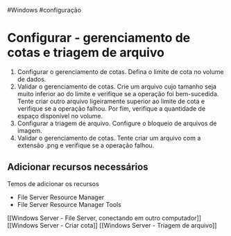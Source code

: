 #Windows #configuração
# Configurar - gerenciamento de cotas e triagem de arquivo

1. Configurar o gerenciamento de cotas. Defina o limite de cota no volume de dados.
2. Validar o gerenciamento de cotas. Crie um arquivo cujo tamanho seja muito inferior ao do limite e verifique se a operação foi bem-sucedida. Tente criar outro arquivo ligeiramente superior ao limite de cota e verifique se a operação falhou. Por fim, verifique a quantidade de espaço disponível no volume.
3. Configurar a triagem de arquivo. Configure o bloqueio de arquivos de imagem.
4. Validar o gerenciamento de cotas. Tente criar um arquivo com a extensão .png e verifique se a operação falhou.

## Adicionar recursos necessários

Temos de adicionar os recursos
- File Server Resource Manager
- File Server Resource Manager Tools

[[Windows Server - File Server, conectando em outro computador]]
[[Windows Server - Criar cota]]
[[Windows Server - Triagem de arquivo]]